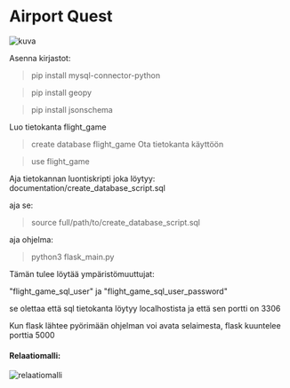  # Airport Quest 

![kuva](https://github.com/user-attachments/assets/782946a5-8984-4d42-a51e-e1d61c4048a9)




Asenna kirjastot:
> pip install mysql-connector-python

> pip install geopy

> pip install jsonschema

Luo tietokanta flight_game 
> create database flight_game
Ota tietokanta käyttöön

> use flight_game

Aja tietokannan luontiskripti joka löytyy:
documentation/create_database_script.sql

aja se:
> source full/path/to/create_database_script.sql

aja ohjelma:  
> python3 flask_main.py

Tämän tulee löytää ympäristömuuttujat:

"flight_game_sql_user" ja "flight_game_sql_user_password"

se olettaa että sql tietokanta löytyy localhostista ja että sen portti on 3306

Kun flask lähtee pyörimään ohjelman voi avata selaimesta, flask kuuntelee porttia 5000

#### Relaatiomalli:
![relaatiomalli](https://github.com/user-attachments/assets/55b5e94e-9df5-449e-8ff7-233718a4ead9)



